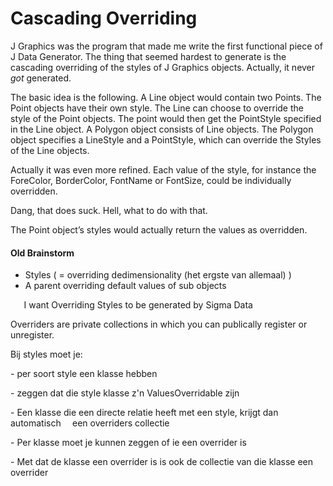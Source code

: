 ﻿Cascading Overriding
====================

J Graphics was the program that made me write the first functional piece of J Data Generator. The thing that seemed hardest to generate is the cascading overriding of the styles of J Graphics objects. Actually, it never *got* generated.

The basic idea is the following. A Line object would contain two Points. The Point objects have their own style. The Line can choose to override the style of the Point objects. The point would then get the PointStyle specified in the Line object. A Polygon object consists of Line objects. The Polygon object specifies a LineStyle and a PointStyle, which can override the Styles of the Line objects.

Actually it was even more refined. Each value of the style, for instance the ForeColor, BorderColor, FontName or FontSize, could be individually overridden.

Dang, that does suck. Hell, what to do with that.

The Point object’s styles would actually return the values as overridden.
#### **Old Brainstorm**
- Styles ( = overriding dedimensionality (het ergste van allemaal) )
- A parent overriding default values of sub objects

`   `I want Overriding Styles to be generated by Sigma Data

Overriders are private collections in which you can publically register or unregister.

Bij styles moet je:

\- per soort style een klasse hebben

\- zeggen dat die style klasse z'n ValuesOverridable zijn

\- Een klasse die een directe relatie heeft met een style, krijgt dan automatisch 
`  `een overriders collectie

\- Per klasse moet je kunnen zeggen of ie een overrider is

\- Met dat de klasse een overrider is is ook de collectie van die klasse een 
`  `overrider


